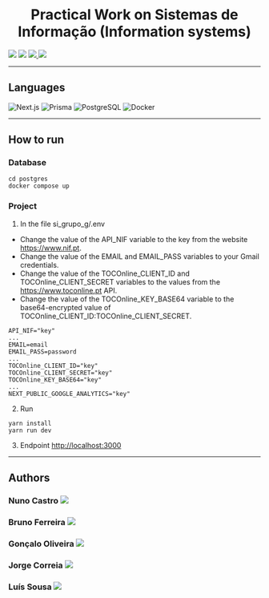 <h1 align="center">Practical Work on Sistemas de Informação (Information systems)</h1>

<p>
  <img src="http://img.shields.io/static/v1?style=for-the-badge&label=School%20year&message=2022/2023&color=sucess"/>
  <img src="http://img.shields.io/static/v1?style=for-the-badge&label=Discipline&message=SI&color=sucess"/>
  <a href="https://github.com/nunofbcastro-ESTG-IPP/SI_2022_2023/tree/main/Enunciado" target="_blank">
    <img src="https://img.shields.io/badge/-Utterance-grey?style=for-the-badge"/>
  </a>
  <a href="https://github.com/nunofbcastro-ESTG-IPP/SI_2022_2023/tree/main/Relatorio" target="_blank">
    <img src="https://img.shields.io/badge/-Report-grey?style=for-the-badge"/>
  </a>
</p>

---

<h2>Languages</h2>
<p align="left"> 
  <img src="https://img.shields.io/static/v1?style=for-the-badge&amp;message=Next.js&amp;color=000000&amp;logo=Next.js&amp;logoColor=FFFFFF&amp;label=" alt="Next.js">
  <img src="https://img.shields.io/static/v1?style=for-the-badge&amp;message=Prisma&amp;color=2D3748&amp;logo=Prisma&amp;logoColor=FFFFFF&amp;label=" alt="Prisma">
  <img src="https://img.shields.io/static/v1?style=for-the-badge&amp;message=PostgreSQL&amp;color=4169E1&amp;logo=PostgreSQL&amp;logoColor=FFFFFF&amp;label=" alt="PostgreSQL">
  <img src="https://img.shields.io/static/v1?style=for-the-badge&amp;message=Docker&amp;color=2496ED&amp;logo=Docker&amp;logoColor=FFFFFF&amp;label=" alt="Docker">
</p>

---

<h2>How to run</h2>

<h3>Database</h3>

```
cd postgres
docker compose up
```

<h3>Project</h3>

1. In the file si_grupo_g/.env
  - Change the value of the API_NIF variable to the key from the website https://www.nif.pt.
  - Change the value of the EMAIL and EMAIL_PASS variables to your Gmail credentials.
  - Change the value of the TOCOnline_CLIENT_ID and TOCOnline_CLIENT_SECRET variables to the values from the https://www.toconline.pt API.
  - Change the value of the TOCOnline_KEY_BASE64 variable to the base64-encrypted value of TOCOnline_CLIENT_ID:TOCOnline_CLIENT_SECRET.
```
API_NIF="key"
...
EMAIL=email
EMAIL_PASS=password
...
TOCOnline_CLIENT_ID="key"
TOCOnline_CLIENT_SECRET="key"
TOCOnline_KEY_BASE64="key"
...
NEXT_PUBLIC_GOOGLE_ANALYTICS="key"
```
2. Run
```
yarn install
yarn run dev
```
3. Endpoint [http://localhost:3000](http://localhost:3000)

---

<h2>Authors</h2>

<h3>
  Nuno Castro
  <a href="https://github.com/nunofbcastro?tab=followers">
    <img src="https://img.shields.io/github/followers/nunofbcastro.svg?style=social&label=Follow" />
  </a>
</h3>

<h3>
  Bruno Ferreira
  <a href="https://github.com/brunoferreira0106?tab=followers">
    <img src="https://img.shields.io/github/followers/brunoferreira0106.svg?style=social&label=Follow" />
  </a>
</h3>

<h3>
  Gonçalo Oliveira
  <a href="https://github.com/oliveira1712?tab=followers">
    <img src="https://img.shields.io/github/followers/oliveira1712.svg?style=social&label=Follow" />
  </a>
</h3>

<h3>
  Jorge Correia
  <a href="https://github.com/JorgeMFC?tab=followers">
    <img src="https://img.shields.io/github/followers/JorgeMFC.svg?style=social&label=Follow" />
  </a>
</h3>

<h3>
  Luís Sousa
  <a href="https://github.com/luisousa14?tab=followers">
    <img src="https://img.shields.io/github/followers/luisousa14.svg?style=social&label=Follow" />
  </a>
</h3>


